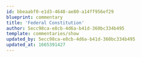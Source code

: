 ```yaml
---
id: bbeaabf0-e1d3-4648-ae80-a14ff956ef29
blueprint: commentary
title: 'Federal Constitution'
author: 5ecc98ca-e8cb-4d6a-b41d-360bc334b495
template: commentaries/show
updated_by: 5ecc98ca-e8cb-4d6a-b41d-360bc334b495
updated_at: 1665391427
---
```

